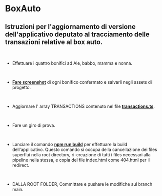 # BoxAuto

## Istruzioni per l'aggiornamento di versione dell'applicativo deputato al tracciamento delle transazioni relative al box auto.

<br />

- Effettuare i quattro bonifici ad Ale, babbo, mamma e nonna.

<br />

- <u>**Fare screenshot**</u> di ogni bonifico confermato e salvarli negli assets di progetto.

<br />

- Aggiornare l' array TRANSACTIONS contenuto nel file <u>**transactions.ts**</u>.

<br />

- Fare un giro di prova.

<br />

- Lanciare il comando <u>**npm run build**</u> per effettuare la build dell'applicativo. Questo comando si occupa della cancellazione dei files superflui nella root directory, ri-creazione di tutti i files necessari alla pipeline nella stessa, e copia del file index.html come 404.html per il redirect.

<br />

- DALLA ROOT FOLDER, Committare e pushare le modifiche sul branch main.

<br />
